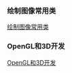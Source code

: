 ### 绘制图像常用类
[绘制图像常用类](https://github.com/ningbaoqi/View/blob/master/README-draw1.md)
### OpenGL和3D开发
[OpenGL和3D开发](https://github.com/ningbaoqi/View/blob/master/README-open.md)

